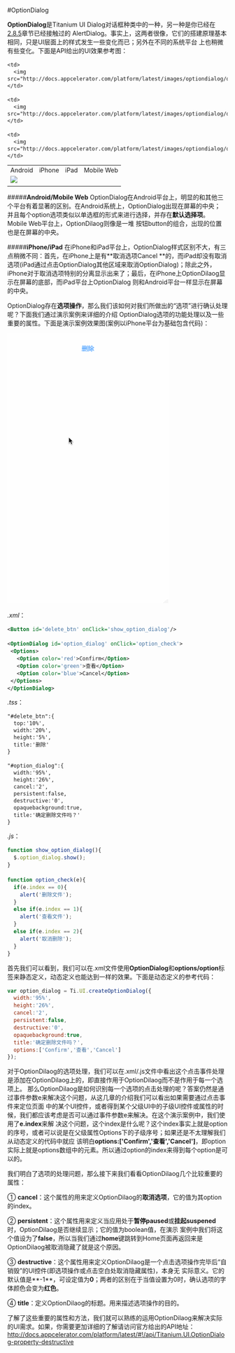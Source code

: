 #OptionDialog

**OptionDialog**是Titanium UI Dialog对话框种类中的一种，另一种是你已经在[2.8.5](/alert_dialog.md)章节已经接触过的
AlertDialog。事实上，这两者很像，它们的搭建原理基本相同，只是UI层面上的样式发生一些变化而已；另外在不同的系统平台
上也稍微有些变化。下面是API给出的UI效果参考图：

<table>
  <tr>
    <td>Android</td>
    <td>iPhone</td>
    <td>iPad</td>
    <td>Mobile Web</td>
  </tr>

  <tr>
    <td>
      <img src="http://docs.appcelerator.com/platform/latest/images/optiondialog/optiondialog_android.png"/>
    </td>

    <td>
      <img src="http://docs.appcelerator.com/platform/latest/images/optiondialog/optiondialog_iphone.png"/>
    </td>

    <td>
      <img src="http://docs.appcelerator.com/platform/latest/images/optiondialog/optiondialog_ipad.png"/>
    </td>

    <td>
      <img src="http://docs.appcelerator.com/platform/latest/images/optiondialog/optiondialog_mobileweb.png"/>
    </td>
  </tr>
</table>

#####**Android/Mobile Web**
OptionDialog在Android平台上，明显的和其他三个平台有着显著的区别。在Android系统上，OptionDialog出现在屏幕的中央；
并且每个option选项类似以单选框的形式来进行选择，并存在**默认选择项**。Mobile Web平台上，OptionDilaog则像是一堆
按钮button的组合，出现的位置也是在屏幕的中央。

#####**iPhone/iPad**
在iPhone和iPad平台上，OptionDialog样式区别不大，有三点稍微不同：首先，在iPhone上是有**取消选项Cancel
**的，而iPad却没有取消选项(iPad通过点击OptionDialog其他区域来取消OptionDialog)；除此之外，
iPhone对于取消选项特别的分离显示出来了；最后，在iPhone上OptionDilaog显示在屏幕的底部，而iPad平台上OptionDialog
则和Android平台一样显示在屏幕的中央。

OptionDialog存在**选项操作**，那么我们该如何对我们所做出的“选项”进行确认处理呢？下面我们通过演示案例来详细的介绍
OptionDialog选项的功能处理以及一些重要的属性。下面是演示案例效果图(案例以iPhone平台为基础包含代码)：

![](/images/option_dialog.gif)

_.xml_：
```xml
<Button id='delete_btn' onClick='show_option_dialog'/>

<OptionDialog id='option_dialog' onClick='option_check'>
 <Options>
   <Option color='red'>Confirm</Option>
   <Option color='green'>查看</Option>
   <Option color='blue'>Cancel</Option>
 </Options>
</OptionDialog>
```

_.tss_：
```tss
"#delete_btn":{
  top:'10%',
  width:'20%',
  height:'5%',
  title:'删除'
}

"#option_dialog":{
  width:'95%',
  height:'26%',
  cancel:'2',
  persistent:false,
  destructive:'0',
  opaquebackground:true,
  title:'确定删除文件吗？'
}
```

_.js_：
```js
function show_option_dialog(){
  $.option_dialog.show();
}

function option_check(e){
  if(e.index == 0){
    alert('删除文件');
  }
  else if(e.index == 1){
    alert('查看文件');
  }
  else if(e.index == 2){
    alert('取消删除');
  }
}
```

首先我们可以看到，我们可以在.xml文件使用**OptionDialog**和**options/option**标签来静态定义，动态定义也能达到一样的效果。下面是动态定义的参考代码：

```js
var option_dialog = Ti.UI.createOptionDialog({
  width:'95%',
  height:'26%',
  cancel:'2',
  persistent:false,
  destructive:'0',
  opaquebackground:true,
  title:'确定删除文件吗？',
  options:['Confirm','查看','Cancel']
});
```

对于OptionDilaog的选项处理，我们可以在.xml/.js文件中看出这个点击事件处理是添加在OptionDilaog上的，即直接作用于OptionDilaog而不是作用于每一个选项上。
那么OptionDilaog是如何识别每一个选项的点击处理的呢？答案仍然是通过事件参数e来解决这个问题，从这几章的介绍我们可以看出如果需要通过点击事件来定位页面
中的某个UI控件，或者得到某个父级UI中的子级UI控件或属性的时候，我们都应该考虑是否可以通过事件参数e来解决。在这个演示案例中，我们使用了**e.index**来解
决这个问题，这个index是什么呢？这个index事实上就是option的序号，或者可以说是在父级属性Options下的子级序号；如果还是不太理解我们从动态定义的代码中就应
该明白**options:['Confirm','查看','Cancel']**，即option实际上就是options数组中的元素。所以通过option的index来得到每个option是可以的。

我们明白了选项的处理问题，那么接下来我们看看OptionDilaog几个比较重要的属性：

① **cancel**：这个属性的用来定义OptionDilaog的**取消选项**，它的值为其option的index。

② **persistent**：这个属性用来定义当应用处于**暂停paused**或**挂起suspened**时，OptionDilaog是否继续显示；它的值为boolean值，在演示
案例中我们将这个值设为了**false**，所以当我们通过**home**键跳转到Home页面再返回来是OptionDilaog被取消隐藏了就是这个原因。

③ **destructive**：这个属性用来定义OptionDilaog是一个点击选项操作完毕后“自销毁”的UI控件(即选项操作或点击空白处取消隐藏属性)，本身无
实际意义。它的默认值是**-1**，可设定值为**0**；两者的区别在于当值设置为0时，确认选项的字体颜色会变为**红色**。

④ **title**：定义OptionDilaog的标题。用来描述选项操作的目的。

了解了这些重要的属性和方法，我们就可以熟练的运用OptionDilaog来解决实际的UI需求。如果，你需要更加详细的了解请访问官方给出的API地址：http://docs.appcelerator.com/platform/latest/#!/api/Titanium.UI.OptionDialog-property-destructive
